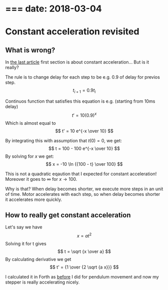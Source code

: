 ===
date: 2018-03-04
===
# Constant acceleration revisited
## What is wrong?
In [the last article](003-Digital-pendulum) first section is about constant
acceleration... But is it really?

The rule is to change delay for each step to be e.g. 0.9 of delay for previos
step.
$$ t_{i+1} = 0.9 t_i $$

Continuos function that satisfies this equation is e.g. (starting from 10ms delay)
$$ t' = 10 (0.9)^x $$
Which is almost equal to
$$ t' = 10 e^{-x \over 10} $$

By integrating this with assumption that $t(0) = 0$, we get:
$$ t = 100 - 100 e^{-x \over 10} $$
By solving for $x$ we get:
$$ x = -10 \ln {{100 - t} \over 100} $$

This is not a quadratic eqaution that I expected for constant acceleration!
Moreover it goes to $\infty$ for $x \rightarrow 100$.

Why is that? When delay becomes shorter, we execute more steps in an unit of time.
Motor accelerates with each step, so when delay becomes shorter it accelerates
more quickly.

## How to really get constant acceleration
Let's say we have
$$ x = a t^2 $$
Solving it for t gives
$$ t = \sqrt {x \over a} $$
By calculating derivative we get
$$ t' = {1 \over {2 \sqrt {a x}}} $$

I calculated it in Forth as [before](003-Digital-pendulum) I did for pendulum
movement and now my stepper is really accelerating nicely.
